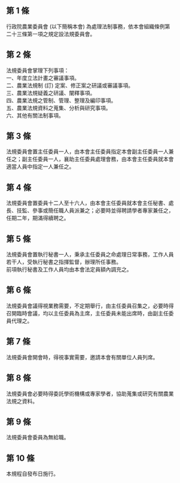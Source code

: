 第 1 條
-------
行政院農業委員會 (以下簡稱本會) 為處理法制事務，依本會組織條例第  
二十三條第一項之規定設法規委員會。

第 2 條
-------
法規委員會掌理下列事項：  
一、年度立法計畫之審議事項。  
二、農業法規制 (訂) 定案、修正案之研議或審議事項。  
三、農業法規疑義之研議、闡釋事項。  
四、農業法規之管制、管理、整理及編印事項。  
五、農業法規資料之蒐集、分析與研究事項。  
六、其他有關法制事項。

第 3 條
-------
法規委員會置主任委員一人，由本會主任委員指定本會副主任委員一人兼  
任之；副主任委員一人，襄助主任委員處理會務，由本會主任委員就本會  
適當人員中指定一人兼任之。

第 4 條
-------
法規委員會置委員十二人至十六人，由本會主任委員就本會主任秘書、處  
長、技監、參事或簡任職人員派兼之；必要時並得聘請學者專家兼任之，  
任期二年，期滿得續聘之。

第 5 條
-------
法規委員會置執行秘書一人，秉承主任委員之命處理日常事務，工作人員  
若干人，受執行秘書之指揮監督，辦理所任事務。  
前項執行秘書及工作人員均由本會法定員額內調充之。

第 6 條
-------
法規委員會議得視業務需要，不定期舉行，由主任委員召集之，必要時得  
召開臨時會議，均以主任委員為主席，主任委員未能出席時，由副主任委  
員代理之。

第 7 條
-------
法規委員會開會時，得視事實需要，邀請本會有關單位人員列席。

第 8 條
-------
法規委員會必要時得委託學術機構或專家學者，協助蒐集或研究有關農業  
法規之資料。

第 9 條
-------
法規委員會委員為無給職。

第 10 條
--------
本規程自發布日施行。

